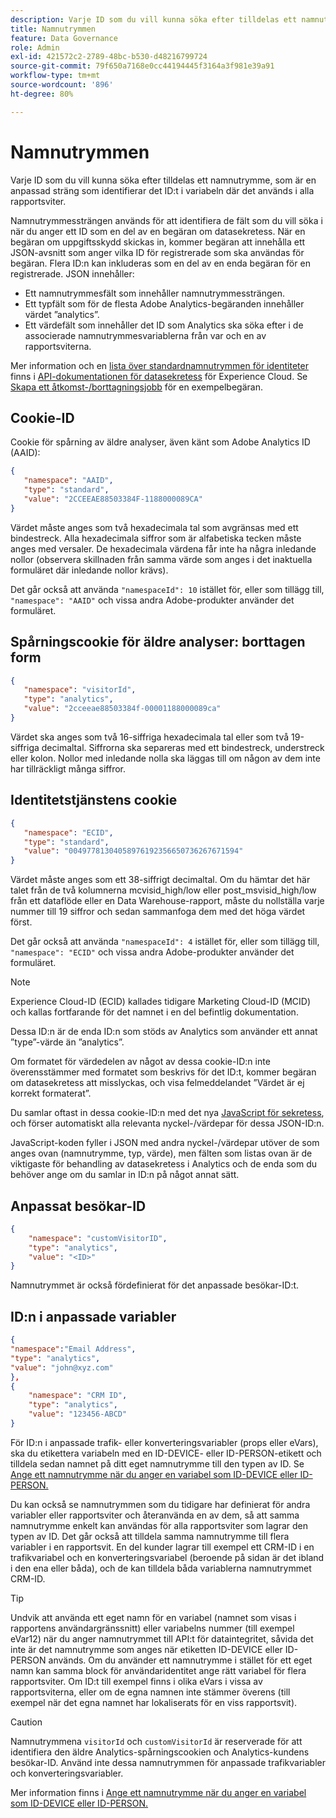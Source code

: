 ```yaml
---
description: Varje ID som du vill kunna söka efter tilldelas ett namnutrymme, som är en anpassad sträng som identifierar det ID:t i variabeln där det används i alla rapportsviter.
title: Namnutrymmen
feature: Data Governance
role: Admin
exl-id: 421572c2-2789-48bc-b530-d48216799724
source-git-commit: 79f650a7168e0cc44194445f3164a3f981e39a91
workflow-type: tm+mt
source-wordcount: '896'
ht-degree: 80%

---
```


# Namnutrymmen

Varje ID som du vill kunna söka efter tilldelas ett namnutrymme, som är en anpassad sträng som identifierar det ID:t i variabeln där det används i alla rapportsviter.

Namnutrymmessträngen används för att identifiera de fält som du vill söka i när du anger ett ID som en del av en begäran om datasekretess. När en begäran om uppgiftsskydd skickas in, kommer begäran att innehålla ett JSON-avsnitt som anger vilka ID för registrerade som ska användas för begäran. Flera ID:n kan inkluderas som en del av en enda begäran för en registrerade. JSON innehåller:

* Ett namnutrymmesfält som innehåller namnutrymmessträngen.
* Ett typfält som för de flesta Adobe Analytics-begäranden innehåller värdet ”analytics”.
* Ett värdefält som innehåller det ID som Analytics ska söka efter i de associerade namnutrymmesvariablerna från var och en av rapportsviterna.

Mer information och en [lista över standardnamnutrymmen för identiteter](https://experienceleague.adobe.com/sv/docs/experience-platform/privacy/api/appendix#standard-namespaces) finns i [API-dokumentationen för datasekretess](https://experienceleague.adobe.com/docs/experience-platform/privacy/api/overview.html?lang=sv-SE) för Experience Cloud. Se [Skapa ett åtkomst-/borttagningsjobb](https://experienceleague.adobe.com/sv/docs/experience-platform/privacy/api/privacy-jobs#access-delete) för en exempelbegäran.

## Cookie-ID

Cookie för spårning av äldre analyser, även känt som Adobe Analytics ID (AAID):

```json
{
   "namespace": "AAID",
   "type": "standard",
   "value": "2CCEEAE88503384F-1188000089CA"
}
```

Värdet måste anges som två hexadecimala tal som avgränsas med ett bindestreck. Alla hexadecimala siffror som är alfabetiska tecken måste anges med versaler. De hexadecimala värdena får inte ha några inledande nollor (observera skillnaden från samma värde som anges i det inaktuella formuläret där inledande nollor krävs).

Det går också att använda `"namespaceId": 10` istället för, eller som tillägg till, `"namespace": "AAID"` och vissa andra Adobe-produkter använder det formuläret.

## Spårningscookie för äldre analyser: borttagen form

```json
{
   "namespace": "visitorId",
   "type": "analytics",
   "value": "2cceeae88503384f-00001188000089ca"
}
```

Värdet ska anges som två 16-siffriga hexadecimala tal eller som två 19-siffriga decimaltal. Siffrorna ska separeras med ett bindestreck, understreck eller kolon. Nollor med inledande nolla ska läggas till om någon av dem inte har tillräckligt många siffror.

## Identitetstjänstens cookie

```json
{
   "namespace": "ECID",
   "type": "standard",
   "value": "00497781304058976192356650736267671594"
}
```

Värdet måste anges som ett 38-siffrigt decimaltal. Om du hämtar det här talet från de två kolumnerna mcvisid\_high/low eller post\_msvisid\_high/low från ett dataflöde eller en Data Warehouse-rapport, måste du nollställa varje nummer till 19 siffror och sedan sammanfoga dem med det höga värdet först.

Det går också att använda `"namespaceId": 4` istället för, eller som tillägg till, `"namespace": "ECID"` och vissa andra Adobe-produkter använder det formuläret.

>[!NOTE]
>
>Experience Cloud-ID (ECID) kallades tidigare Marketing Cloud-ID (MCID) och kallas fortfarande för det namnet i en del befintlig dokumentation.
>
>Dessa ID:n är de enda ID:n som stöds av Analytics som använder ett annat ”type”-värde än ”analytics”.

Om formatet för värdedelen av något av dessa cookie-ID:n inte överensstämmer med formatet som beskrivs för det ID:t, kommer begäran om datasekretess att misslyckas, och visa felmeddelandet ”Värdet är ej korrekt formaterat”.

Du samlar oftast in dessa cookie-ID:n med det nya [JavaScript för sekretess](https://developer.adobe.com/experience-platform-apis/references/privacy-service/), och förser automatiskt alla relevanta nyckel-/värdepar för dessa JSON-ID:n.

JavaScript-koden fyller i JSON med andra nyckel-/värdepar utöver de som anges ovan (namnutrymme, typ, värde), men fälten som listas ovan är de viktigaste för behandling av datasekretess i Analytics och de enda som du behöver ange om du samlar in ID:n på något annat sätt.

## Anpassat besökar-ID

```json
{
    "namespace": "customVisitorID",
    "type": "analytics",
    "value": "<ID>"
}
```

Namnutrymmet är också fördefinierat för det anpassade besökar-ID:t.

## ID:n i anpassade variabler

```json
{
"namespace":"Email Address",
"type": "analytics", 
"value": "john@xyz.com" 
}, 
{
    "namespace": "CRM ID", 
    "type": "analytics",
    "value": "123456-ABCD" 
}
```

För ID:n i anpassade trafik- eller konverteringsvariabler (props eller eVars), ska du etikettera variabeln med en ID-DEVICE- eller ID-PERSON-etikett och tilldela sedan namnet på ditt eget namnutrymme till den typen av ID. Se [Ange ett namnutrymme när du anger en variabel som ID-DEVICE eller ID-PERSON.](/help/admin/admin/c-data-governance/data-labeling/gdpr-labels.md)

Du kan också se namnutrymmen som du tidigare har definierat för andra variabler eller rapportsviter och återanvända en av dem, så att samma namnutrymme enkelt kan användas för alla rapportsviter som lagrar den typen av ID. Det går också att tilldela samma namnutrymme till flera variabler i en rapportsvit. En del kunder lagrar till exempel ett CRM-ID i en trafikvariabel och en konverteringsvariabel (beroende på sidan är det ibland i den ena eller båda), och de kan tilldela båda variablerna namnutrymmet CRM-ID.

>[!TIP]
>
>Undvik att använda ett eget namn för en variabel (namnet som visas i rapportens användargränssnitt) eller variabelns nummer (till exempel eVar12) när du anger namnutrymmet till API:t för dataintegritet, såvida det inte är det namnutrymme som anges när etiketten ID-DEVICE eller ID-PERSON används. Om du använder ett namnutrymme i stället för ett eget namn kan samma block för användaridentitet ange rätt variabel för flera rapportsviter. Om ID:t till exempel finns i olika eVars i vissa av rapportsviterna, eller om de egna namnen inte stämmer överens (till exempel när det egna namnet har lokaliserats för en viss rapportsvit).

>[!CAUTION]
>
>Namnutrymmena `visitorId` och `customVisitorId` är reserverade för att identifiera den äldre Analytics-spårningscookien och Analytics-kundens besökar-ID. Använd inte dessa namnutrymmen för anpassade trafikvariabler och konverteringsvariabler.

Mer information finns i [Ange ett namnutrymme när du anger en variabel som ID-DEVICE eller ID-PERSON.](/help/admin/admin/c-data-governance/data-labeling/gdpr-labels.md)

